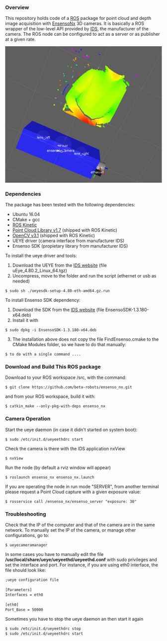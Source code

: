 
### Overview
This repository holds code of a [ROS](http://www.ros.org) package for point cloud and depth image acquisition with  [EnsensoNx](https://en.ids-imaging.com/ensenso-stereo-3d-camera.html) 3D cameras. It is basically a ROS wrapper of the low-level API provided by [IDS](https://en.ids-imaging.com), the manufacturer of the camera. The ROS node can be configured to act as a server or as publisher at a given rate. 

![Camera and cloud at rviz](media/20160801_ensenso_ros_cropped.png)

### Dependencies
The package has been tested with the following dependencies:
* Ubuntu 16.04
* CMake + gcc
* [ROS Kinetic](http://wiki.ros.org/kinetic)
* [Point Cloud Library v1.7](http://www.pointclouds.org/) (shipped with ROS Kinetic)
* [OpenCV v3.1](http://www.opencv.org/) (shipped with ROS Kinetic)
* UEYE driver (camera interface from manufacturer IDS)
* Ensenso SDK (propietary library from manufacturer IDS)

To install the ueye driver and tools:

1. Download the UEYE from the [IDS website](http://www.ensenso.com/support/sdk-download/) (file uEye_4.80.2_Linux_64.tgz)
2. Uncompress, move to the folder and run the script (ethernet or usb as needed)
```shell 
$ sudo sh ./ueyesdk-setup-4.80-eth-amd64.gz.run
```

To install Ensenso SDK dependency:

1. Download the SDK from the [IDS website](http://www.ensenso.com/support/sdk-download/) (file EnsensoSDK-1.3.180-x64.deb)
2. Install it with
```shell 
$ sudo dpkg -i EnsensoSDK-1.3.180-x64.deb
```
3. The installation above does not copy the file FindEnsenso.cmake to the CMake Modules folder, so we have to do that manually:
```shell 
$ to do with a single command ....
```


### Download and Build This ROS package
Download to your ROS workspace /src, with the command:
```shell
$ git clone https://github.com/beta-robots/ensenso_nx.git
```
and from your ROS workspace, build it with:
```shell
$ catkin_make --only-pkg-with-deps ensenso_nx
```

### Camera Operation
Start the ueye daemon (in case it didn't started on system boot):
```shell
$ sudo /etc/init.d/ueyeethdrc start
```
Check the camera is there with the IDS application nxView
```shell
$ nxView
```
Run the node (by default a rviz window will appear)
```shell
$ roslaunch ensenso_nx ensenso_nx.launch 
```
If you are operating the node in run mode "SERVER", from another terminal please request a Point Cloud capture with a given exposure value: 
```shell
$ rosservice call /ensenso_nx/ensenso_server "exposure: 30" 
```

### Troubleshooting
Check that the IP of the computer and that of the camera are in the same network. To manually set the IP of the camera, or manage other configurations, go to: 
```shell
$ ueyecameramanager
```

In some cases you have to manually edit the file **/usr/local/share/ueye/ueyeethd/ueyeethd.conf** with sudo privileges and set the interface and port. For instance, if you are using eth0 interface, the file should look like:
```shell
;ueye configuration file

[Parameters]
Interfaces = eth0

[eth0]
Port_Base = 50000
```

Sometimes you have to stop the ueye daemon an then start it again 
```shell
$ sudo /etc/init.d/ueyeethdrc stop
$ sudo /etc/init.d/ueyeethdrc start
```





